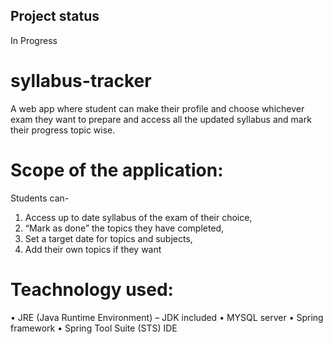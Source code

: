 ## Project status
In Progress

# syllabus-tracker
A web app where student can make their profile and choose whichever exam they want to prepare and access all the updated syllabus and mark their progress topic wise.

# Scope of the application:
Students can-
1. Access up to date syllabus of the exam of their choice,
2. “Mark as done” the topics they have completed,
3. Set a target date for topics and subjects,
4. Add their own topics if they want

# Teachnology used:
• JRE (Java Runtime Environment) – JDK included
• MYSQL server
• Spring framework
• Spring Tool Suite (STS) IDE

